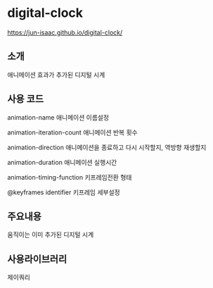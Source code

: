 # digital-clock
https://jun-isaac.github.io/digital-clock/

## 소개
애니메이션 효과가 추가된 디지털 시계

## 사용 코드
animation-name 애니메이션 이름설정

animation-iteration-count 애니메이션 반복 횟수

animation-direction 애니메이션을 종료하고 다시 시작할지, 역방향 재생할지

animation-duration 애니메이션 실행시간

animation-timing-function 키프레임전환 형태

@keyframes identifier 키프레임 세부설정

## 주요내용
움직이는 이미 추가된 디지털 시계

## 사용라이브러리
제이쿼리
